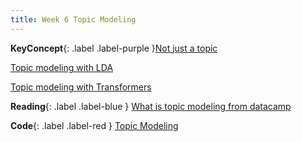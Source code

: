 ```yaml
---
title: Week 6 Topic Modeling
---
```



**KeyConcept**{: .label .label-purple }[Not just a topic](../notes/topicmodeling)
   

[Topic modeling with LDA](../notes/lda)

[Topic modeling with Transformers](../notes/bertopic)




**Reading**{: .label .label-blue } [What is topic modeling from datacamp](https://www.datacamp.com/tutorial/what-is-topic-modeling)

**Code**{: .label .label-red } [Topic Modeling](https://colab.research.google.com/drive/109SsukrwtPMumYhmI7GhYuo2XDCLjNJN?usp=sharing) 

